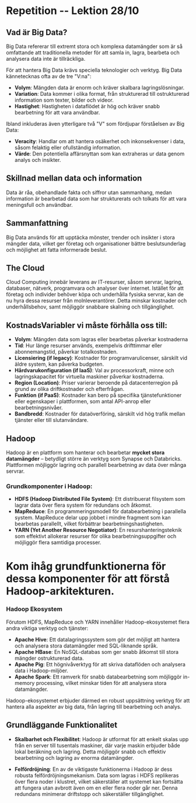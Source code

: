 # Repetition -- Lektion 28/10

## Vad är Big Data?
Big Data refererar till extremt stora och komplexa datamängder som är så omfattande att traditionella metoder för att samla in, lagra, bearbeta och analysera data inte är tillräckliga.

För att hantera Big Data krävs speciella teknologier och verktyg. Big Data kännetecknas ofta av de tre "V:na":

- **Volym**: Mängden data är enorm och kräver skalbara lagringslösningar.
- **Variation**: Data kommer i olika format, från strukturerad till ostrukturerad information som texter, bilder och videor.
- **Hastighet**: Hastigheten i dataflödet är hög och kräver snabb bearbetning för att vara användbar.

Ibland inkluderas även ytterligare två "V" som fördjupar förståelsen av Big Data:

- **Veracity**: Handlar om att hantera osäkerhet och inkonsekvenser i data, såsom felaktig eller ofullständig information.
- **Värde**: Den potentiella affärsnyttan som kan extraheras ur data genom analys och insikter.

## Skillnad mellan data och information
Data är råa, obehandlade fakta och siffror utan sammanhang, medan information är bearbetad data som har strukturerats och tolkats för att vara meningsfull och användbar.

## Sammanfattning
Big Data används för att upptäcka mönster, trender och insikter i stora mängder data, vilket ger företag och organisationer bättre beslutsunderlag och möjlighet att fatta informerade beslut.

## The Cloud
Cloud Computing innebär leverans av IT-resurser, såsom servrar, lagring, databaser, nätverk, programvara och analyser över internet. Istället för att företag och individer behöver köpa och underhålla fysiska servrar, kan de nu hyra dessa resurser från molnleverantörer. Detta minskar kostnader och underhållsbehov, samt möjliggör snabbare skalning och tillgänglighet.

## KostnadsVariabler vi måste förhålla oss till:

- **Volym**: Mängden data som lagras eller bearbetas påverkar kostnaderna
- **Tid**: Hur länge resurser används, exempelvis drifttimmar eller abonnemangstid, påverkar totalkostnaden.
- **Licensiering (if legacy)**: Kostnader för programvarulicenser, särskilt vid äldre system, kan påverka budgeten.
- **Hårdvarukonfiguration (if IaaS)**: Val av processorkraft, minne och lagringskapacitet för virtuella maskiner påverkar kostnaderna.
- **Region (Location)**: Priser varierar beroende på datacenterregion på grund av olika driftkostnader och efterfrågan.
- **Funktion (if PaaS)**: Kostnader kan bero på specifika tjänstefunktioner eller egenskaper i plattformen, som antal API-anrop eller bearbetningsnivåer.
- **Bandbredd**: Kostnader för dataöverföring, särskilt vid hög trafik mellan tjänster eller till slutanvändare.

## Hadoop
Hadoop är en plattform som hanterar och bearbetar **mycket stora datamängder** – betydligt större än verktyg som Synapse och Databricks. Plattformen möjliggör lagring och parallell bearbetning av data över många servrar.

### Grundkomponenter i Hadoop:

- **HDFS (Hadoop Distributed File System)**: Ett distribuerat filsystem som lagrar data över flera system för redundans och åtkomst.
- **MapReduce**: En programmeringsmodell för databearbetning i parallella system. MapReduce delar upp jobbet i mindre fragment som kan bearbetas parallellt, vilket förbättrar bearbetningshastigheten.
- **YARN (Yet Another Resource Negotiator)**: En resurshanteringsteknik som effektivt allokerar resurser för olika bearbetningsuppgifter och möjliggör flera samtidiga processer.

# Kom ihåg grundfunktionerna för dessa komponenter för att förstå Hadoop-arkitekturen.

### Hadoop Ekosystem
Förutom HDFS, MapReduce och YARN innehåller Hadoop-ekosystemet flera andra viktiga verktyg och tjänster:

- **Apache Hive**: Ett datalagringssystem som gör det möjligt att hantera och analysera stora datamängder med SQL-liknande språk.
- **Apache HBase**: En NoSQL-databas som ger snabb åtkomst till stora mängder ostrukturerad data.
- **Apache Pig**: Ett högnivåverktyg för att skriva dataflöden och analysera data i Hadoop-miljöer.
- **Apache Spark**: Ett ramverk för snabb databearbetning som möjliggör in-memory processing, vilket minskar tiden för att analysera stora datamängder.

Hadoop-ekosystemet erbjuder därmed en robust uppsättning verktyg för att hantera alla aspekter av big data, från lagring till bearbetning och analys.

## Grundläggande Funktionalitet

- **Skalbarhet och Flexibilitet**: Hadoop är utformat för att enkelt skalas upp från en server till tusentals maskiner, där varje maskin erbjuder både lokal beräkning och lagring. Detta möjliggör snabb och effektiv bearbetning och lagring av enorma datamängder.

- **Felfördröjning**: En av de viktigaste funktionerna i Hadoop är dess robusta felfördröjningsmekanism. Data som lagras i HDFS replikeras över flera noder i klustret, vilket säkerställer att systemet kan fortsätta att fungera utan avbrott även om en eller flera noder går ner. Denna redundans minimerar driftstopp och säkerställer tillgänglighet.